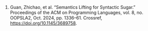 1. Guan, Zhichao, et al. “Semantics Lifting for Syntactic Sugar.” Proceedings of the ACM on Programming Languages, vol. 8, no. OOPSLA2, Oct. 2024, pp. 1336–61. Crossref, <https://doi.org/10.1145/3689758>.
